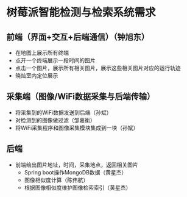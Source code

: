 # 树莓派智能检测与检索系统需求
## 前端（界面+交互+后端通信）（钟旭东）
- 在地图上展示所有终端
- 点开一个终端展示一段时间的图片
- 点击一个图片，展示所有相关图片，展示这些相关图片对应的运行轨迹
- 晓灿室内定位展示

## 采集端（图像/WiFi数据采集与后端传输）
- 将采集到的WiFi数据发送到后端（孙斌）
- 对检测到的图像做过滤（邹嘉衡）
- 将WiFi采集程序和图像采集模块集成到一块（孙斌）

## 后端
- 前端给出图片地址，时间，采集地点，返回相关图片
  - Spring boot操作MongoDB数据（黄星杰）
  - 图像相似度计算（陈伟航）
  - 根据图像相似度维护图像检索索引（黄星杰）
